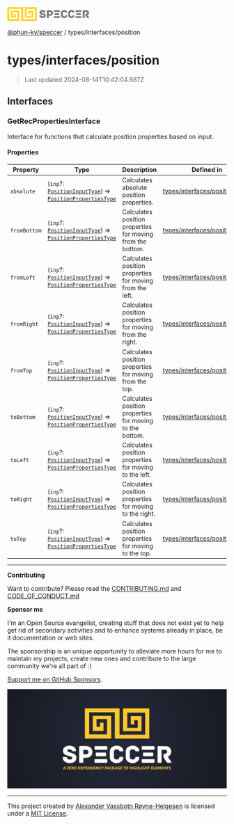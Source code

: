 <div>
  <img alt="SPECCER logo" src="https://raw.githubusercontent.com/phun-ky/speccer/main/public/logo-speccer-horizontal-colored-package.svg?raw=true" style="max-height:32px;" />
</div>

[@phun-ky/speccer](../../README.md) / types/interfaces/position

# types/interfaces/position

> Last updated 2024-08-14T10:42:04.987Z

## Interfaces

### GetRecPropertiesInterface

Interface for functions that calculate position properties based on input.

#### Properties

| Property     | Type                                                                                                                                   | Description                                                | Defined in                                                                                                           |
| ------------ | -------------------------------------------------------------------------------------------------------------------------------------- | ---------------------------------------------------------- | -------------------------------------------------------------------------------------------------------------------- |
| `absolute`   | (`inp`?: [`PositionInputType`](../position.md#positioninputtype)) => [`PositionPropertiesType`](../position.md#positionpropertiestype) | Calculates absolute position properties.                   | [types/interfaces/position.ts:16](https://github.com/phun-ky/speccer/blob/main/src/types/interfaces/position.ts#L16) |
| `fromBottom` | (`inp`?: [`PositionInputType`](../position.md#positioninputtype)) => [`PositionPropertiesType`](../position.md#positionpropertiestype) | Calculates position properties for moving from the bottom. | [types/interfaces/position.ts:48](https://github.com/phun-ky/speccer/blob/main/src/types/interfaces/position.ts#L48) |
| `fromLeft`   | (`inp`?: [`PositionInputType`](../position.md#positioninputtype)) => [`PositionPropertiesType`](../position.md#positionpropertiestype) | Calculates position properties for moving from the left.   | [types/interfaces/position.ts:64](https://github.com/phun-ky/speccer/blob/main/src/types/interfaces/position.ts#L64) |
| `fromRight`  | (`inp`?: [`PositionInputType`](../position.md#positioninputtype)) => [`PositionPropertiesType`](../position.md#positionpropertiestype) | Calculates position properties for moving from the right.  | [types/interfaces/position.ts:80](https://github.com/phun-ky/speccer/blob/main/src/types/interfaces/position.ts#L80) |
| `fromTop`    | (`inp`?: [`PositionInputType`](../position.md#positioninputtype)) => [`PositionPropertiesType`](../position.md#positionpropertiestype) | Calculates position properties for moving from the top.    | [types/interfaces/position.ts:32](https://github.com/phun-ky/speccer/blob/main/src/types/interfaces/position.ts#L32) |
| `toBottom`   | (`inp`?: [`PositionInputType`](../position.md#positioninputtype)) => [`PositionPropertiesType`](../position.md#positionpropertiestype) | Calculates position properties for moving to the bottom.   | [types/interfaces/position.ts:40](https://github.com/phun-ky/speccer/blob/main/src/types/interfaces/position.ts#L40) |
| `toLeft`     | (`inp`?: [`PositionInputType`](../position.md#positioninputtype)) => [`PositionPropertiesType`](../position.md#positionpropertiestype) | Calculates position properties for moving to the left.     | [types/interfaces/position.ts:56](https://github.com/phun-ky/speccer/blob/main/src/types/interfaces/position.ts#L56) |
| `toRight`    | (`inp`?: [`PositionInputType`](../position.md#positioninputtype)) => [`PositionPropertiesType`](../position.md#positionpropertiestype) | Calculates position properties for moving to the right.    | [types/interfaces/position.ts:72](https://github.com/phun-ky/speccer/blob/main/src/types/interfaces/position.ts#L72) |
| `toTop`      | (`inp`?: [`PositionInputType`](../position.md#positioninputtype)) => [`PositionPropertiesType`](../position.md#positionpropertiestype) | Calculates position properties for moving to the top.      | [types/interfaces/position.ts:24](https://github.com/phun-ky/speccer/blob/main/src/types/interfaces/position.ts#L24) |

---

**Contributing**

Want to contribute? Please read the [CONTRIBUTING.md](https://github.com/phun-ky/speccer/blob/main/CONTRIBUTING.md) and [CODE_OF_CONDUCT.md](https://github.com/phun-ky/speccer/blob/main/CODE_OF_CONDUCT.md)

**Sponsor me**

I'm an Open Source evangelist, creating stuff that does not exist yet to help get rid of secondary activities and to enhance systems already in place, be it documentation or web sites.

The sponsorship is an unique opportunity to alleviate more hours for me to maintain my projects, create new ones and contribute to the large community we're all part of :)

[Support me on GitHub Sponsors](https://github.com/sponsors/phun-ky).

![Speccer banner, with logo and slogan: A zero dependency package to highlight elements](https://github.com/phun-ky/speccer/blob/main/public/speccer-banner.png?raw=true)

---

This project created by [Alexander Vassbotn Røyne-Helgesen](http://phun-ky.net) is licensed under a [MIT License](https://choosealicense.com/licenses/mit/).
